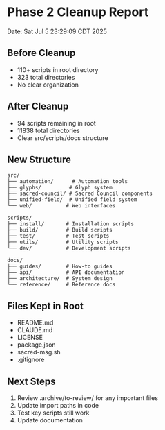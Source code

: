 # Phase 2 Cleanup Report
Date: Sat Jul  5 23:29:09 CDT 2025

## Before Cleanup
- 110+ scripts in root directory
- 323 total directories
- No clear organization

## After Cleanup
- 94 scripts remaining in root
- 11838 total directories
- Clear src/scripts/docs structure

## New Structure
```
src/
├── automation/      # Automation tools
├── glyphs/         # Glyph system
├── sacred-council/ # Sacred Council components
├── unified-field/  # Unified field system
└── web/           # Web interfaces

scripts/
├── install/       # Installation scripts
├── build/         # Build scripts
├── test/          # Test scripts
├── utils/         # Utility scripts
└── dev/           # Development scripts

docs/
├── guides/        # How-to guides
├── api/           # API documentation
├── architecture/  # System design
└── reference/     # Reference docs
```

## Files Kept in Root
- README.md
- CLAUDE.md
- LICENSE
- package.json
- sacred-msg.sh
- .gitignore

## Next Steps
1. Review .archive/to-review/ for any important files
2. Update import paths in code
3. Test key scripts still work
4. Update documentation
